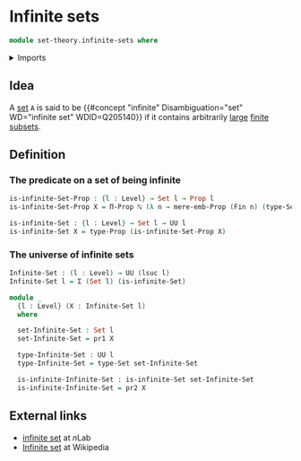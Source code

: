 # Infinite sets

```agda
module set-theory.infinite-sets where
```

<details><summary>Imports</summary>

```agda
open import elementary-number-theory.natural-numbers

open import foundation.dependent-pair-types
open import foundation.dependent-products-propositions
open import foundation.mere-embeddings
open import foundation.propositions
open import foundation.sets
open import foundation.universe-levels

open import univalent-combinatorics.standard-finite-types
```

</details>

## Idea

A [set](foundation-core.sets.md) `A` is said to be
{{#concept "infinite" Disambiguation="set" WD="infinite set" WDID=Q205140}} if
it contains arbitrarily [large](set-theory.cardinalities.md)
[finite](univalent-combinatorics.finite-types.md)
[subsets](foundation-core.subtypes.md).

## Definition

### The predicate on a set of being infinite

```agda
is-infinite-Set-Prop : {l : Level} → Set l → Prop l
is-infinite-Set-Prop X = Π-Prop ℕ (λ n → mere-emb-Prop (Fin n) (type-Set X))

is-infinite-Set : {l : Level} → Set l → UU l
is-infinite-Set X = type-Prop (is-infinite-Set-Prop X)
```

### The universe of infinite sets

```agda
Infinite-Set : (l : Level) → UU (lsuc l)
Infinite-Set l = Σ (Set l) (is-infinite-Set)

module _
  {l : Level} (X : Infinite-Set l)
  where

  set-Infinite-Set : Set l
  set-Infinite-Set = pr1 X

  type-Infinite-Set : UU l
  type-Infinite-Set = type-Set set-Infinite-Set

  is-infinite-Infinite-Set : is-infinite-Set set-Infinite-Set
  is-infinite-Infinite-Set = pr2 X
```

## External links

- [infinite set](https://ncatlab.org/nlab/show/infinite+set) at $n$Lab
- [Infinite set](https://en.wikipedia.org/wiki/Infinite_set) at Wikipedia
